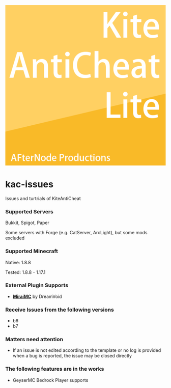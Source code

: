 ![KACLite](project.png)
# kac-issues
Issues and turtrials of KiteAntiCheat

### Supported Servers

Bukkit, Spigot, Paper

Some servers with Forge (e.g. CatServer, ArcLight), but some mods excluded

### Supported Minecraft

Native: 1.8.8

Tested: 1.8.8 - 1.17.1

### External Plugin Supports

- **[MiraiMC](https://github.com/DreamVoid/MiraiMC/)** by DreamVoid

### Receive Issues from the following versions

- b6
- b7

### Matters need attention

- If an issue is not edited according to the template or no log is provided when a bug is reported, the issue may be closed directly

### The following features are in the works

- GeyserMC Bedrock Player supports
